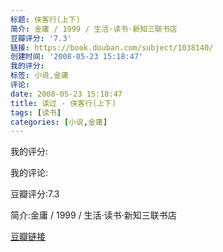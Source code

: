 ```yaml
---
标题: 侠客行(上下)
简介: 金庸 / 1999 / 生活·读书·新知三联书店
豆瓣评分: '7.3'
链接: https://book.douban.com/subject/1038140/
创建时间: '2008-05-23 15:18:47'
我的评分:
标签: 小说,金庸
评论:
date: 2008-05-23 15:18:47
title: 读过 - 侠客行(上下)
tags: [读书]
categories: [小说,金庸]
---
```


我的评分:

我的评论:

豆瓣评分:7.3

简介:金庸 / 1999 / 生活·读书·新知三联书店

[豆瓣链接](https://book.douban.com/subject/1038140/)

